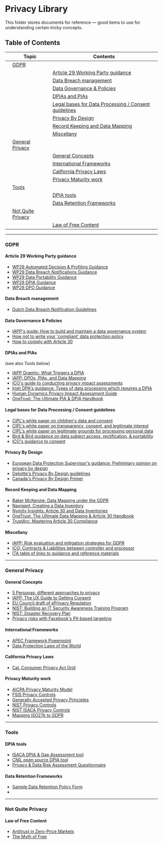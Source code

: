 # Privacy Library

This folder stores documents for reference — good items to use for understanding certain tricky concepts.

## Table of Contents

| | Topic | Contents |
|---|---|---|
| | [GDPR](#gdpr) | | 
| | | [Article 29 Working Party guidance](#article-29-working-party-guidance) | 
| | | [Data Breach management](#data-breach-management) |
| | | [Data Governance & Policies](#data-governance--policies) |
| | | [DPIAs and PIAs](dpias-and-pias) |
| | | [Legal bases for Data Processing / Consent guidelines](#legal-bases-for-data-processing--consent-guidelines) |
| | | [Privacy By Design](#privacy-by-design) |
| | | [Record Keeping and Data Mapping](#record-keeping-and-data-mapping) |
| | | [Miscellany](#miscellany) |
| | [General Privacy](#general-privacy) | | 
| | | [General Concepts](#general-concepts) |
| | | [International Frameworks](#international-frameworks) |
| | | [California Privacy Laws](#california-privacy-laws) |
| | | [Privacy Maturity work](#privacy-maturity-work) |
| | [Tools](#tools) | | 
| | | [DPIA tools](#dpia-tools) |
| | | [Data Retention Frameworks](#data-retention-frameworks) |
| | [Not Quite Privacy](#not-quite-privacy) | | 
| | | [Law of Free Content](#law-of-free-content) |

---

### GDPR

#### Article 29 Working Party guidance

- [WP29 Automated Decision & Profiling Guidance](Documents/WP29-2017-10-Draft-Guidelines-Automated-Decision-Making-Profiling%20.pdf)
- [WP29 Data Breach Notifications Guidance](Documents/WP29-2017-10-Draft-Guidelines-Data-Breach-Notification.pdf)
- [WP29 Data Portability Guidance](Documents/WP29-2017-04-Data-Portability-Guidance.pdf)
- [WP29 DPIA Guidance](Documents/WP29-2017-04-DPIA-Guidance_final.pdf)
- [WP29 DPO Guidance](Documents/WP29-2017-04-DPO-Guidance.pdf)

#### Data Breach management

- [Dutch Data Breach Notification Guidelines](Documents/Dutch%20Data%20Breach%20Notification%20Guidelines.pdf)

#### Data Governance & Policies

- [IAPP's guide: How to build and maintain a data governance system](Documents/Build%20and%20maintain%20a%20data%20governance%20system.pdf)
- [How _not_ to write your 'compliant' data protection policy](Documents/How%20not%20to%20write%20your%20GDPR-'compliant'%20data%20protection%20policy.pdf)
- [How to comply with Article 30](Documents/GDPR%20How%20to%20comply%20with%20Article%2030.pdf)

#### DPIAs and PIAs 
(see also Tools below)

- [IAPP Graphic: What Triggers a DPIA](Documents/WhatTriggersDPIA_Final.pdf)
- [IAPP: DPOs, PIAs, and Data Mapping](Documents/DPOs%2C%20PIAs%2C%20and%20Data%20Mapping.pdf)
- [ICO's guide to conducting privacy impact assessments](Documents/ICO%20Conducting%20Privacy%20Impact%20Assessments.pdf)
- [Irish DPA's guidance: Types of data processing which requires a DPIA](Documents/Types%20of%20data%20processing%20which%20require%20DPIA.pdf)
- [Human Dynamics Privacy Impact Assessment Guide](Documents/Privacy%20Impact%20Assessment%20guide.pdf)
- [OneTrust: The Ultimate PIA & DPIA Handbook](Documents/The%20Ultimate%20PIA%20and%20DPIA%20Handbook%20for%20Privacy%20Professionals.pdf)

#### Legal bases for Data Processing / Consent guidelines

- [CIPL's white paper on children's data and consent](Documents/CIPL-White-Paper_GDPR-Implementation-in-Respect-of-Childrens-Data-and-Consent.pdf)
- [CIPL's white paper on transparency, consent, and legitimate interest](Documents/CIPL_recommendations_on_transparency_consent_and_legitimate_interest_under_the_gdpr_-19_may_2017-c.pdf)
- [CIPL's white paper on legitimate grounds for processing personal data](Documents/final_cipl_examples_of_legitimate_interest_grounds_for_processing_of_personal_data_16_march_2017.pdf)
- [Bird & Bird guidance on data subject access, rectification, & portability](Documents/GDPR-subject-access-rectification-portability.pdf)
- [ICO's guidance to consent](Documents/ICO-draft-gdpr-consent-guidance.pdf)

#### Privacy By Design

- [European Data Protection Supervisor's guidance: Preliminary opinion on privacy by design](Documents/Preliminary_opinion_on_privacy_by_design.pdf)
- [Deloitte's Privacy By Design guidelines](Documents/Privacy%20By%20Design%20(Deloitte).PDF)
- [Canada's Privacy By Design Primer](Documents/Privacy%20By%20Design%20Primer.pdf)

#### Record Keeping and Data Mapping

- [Baker McKenzie: Data Mapping under the GDPR](Documents/BM-Data%20Mapping%20under%20the%20GDPR%20and%20Beyond.pdf)
- [Navigant: Creating a Data Inventory](Documents/Creating%20a%20Data%20Inventory.pdf)
- [Nymity Insights: Article 30 and Data Inventories](Documents/Nymity_Insights-GDPR_Article_30_Data_Inventory.pdf)
- [OneTrust: The Ultimate Data Mapping & Article 30 Handbook](Documents/The%20Ultimate%20Data%20Mapping%20and%20GDPR%20Article%2030%20Handbook.pdf)
- [TrustArc: Mastering Article 30 Compliance](Documents/Mastering%20Article%2030%20Compliance%20Slides.pdf)

#### Miscellany

- [IAPP: Risk evaluation and mitigation strategies for GDPR](Documents/Getting%20to%20GDPR%20Compliance.pdf)
- [ICO: Contracts & Liabilities between controller and processor](Documents/ICO%20Draft%20guidance%20GDPR%20Contracts%20%26%20Liabilities%20between%20controllers%20and%20processors%20-%2071475_1.PDF)
- [ITA table of links to guidance and reference materials](Documents/ITA%20GDPR%20DPA%20guidance%20table_sept2017.docx)

---

### General Privacy

#### General Concepts

- [5 Personas: different approaches to privacy](Documents/5-Personas-White-Paper.pdf)
- [IAPP: The UX Guide to Getting Consent](Documents/The%20UX%20Guide%20to%20Getting%20Consent.pdf)
- [EU Council draft of ePrivacy Regulation](Documents/Council%20draft%20of%20ePrivacy%20Regulation.pdf)
- [NIST: Building an IT Security Awareness Training Program](Documents/NIST%20-%20Building%20IT%20Security%20Awareness%20Training%20Program.pdf)
- [NIST: Disaster Recovery Plan](Documents/NIST%20Disaster%20Recovery%20Plan.pdf)
- [Privacy risks with Facebook's PII-based targeting](Documents/Privacy%20risks%20with%20Facebook's%20PII-based%20targeting.pdf)

#### International Frameworks

- [APEC Framework Powerpoint](Documents/APEC%20Framework%20Powerpoint.pdf)
- [Data Protection Laws of the World](Documents/Data-Protection-Full.pdf)

#### California Privacy Laws

- [Cal. Consumer Privacy Act Grid](Documents/CaCPA-transparency-grid.pdf)

#### Privacy Maturity work

- [AICPA Privacy Maturity Model](Documents/AICPA%20Privacy%20Maturity%20Model.pdf)
- [FSIS Privacy Controls](Documents/FSIS%20Privacy%20Controls.pdf)
- [Generally Accepted Privacy Principles](Documents/Generally%20Accepted%20Privacy%20Principles.pdf)
- [NIST Privacy Controls](Documents/NIST%20Privacy%20Controls.pdf)
- [NIST ISACA Privacy Controls](Documents/NIST%20ISACA%20Privacy%20Controls.pdf)
- [Mapping ISO27k to GDPR](Documents/ISO27k_GDPR_mapping_release_1.docx)

---

### Tools

#### DPIA tools

- [ISACA DPIA & Gap Assessment tool](Documents/ISACA%20GDPR-Data-Protection-Impact-Assessment-Tool_res_eng_0917.xlsx)
- [CNIL open source DPIA tool](https://www.cnil.fr/en/open-source-pia-software-helps-carry-out-data-protection-impact-assesment)
- [Privacy & Data Risk Assessment Questionnaire](Documents/Corporate%20Compliance%20Privacy%20Risk%20Assessment.pdf)

#### Data Retention Frameworks

- [Sample Data Retention Policy Form](Documents/Form%20of%20Document_Retention_Policy.doc)
- []()

---

### Not Quite Privacy

#### Law of Free Content

- [Antitrust in Zero-Price Markets](Documents/Antitrust%20in%20Zero-Price%20Markets_%20Foundations.pdf)
- [The Myth of Free](Documents/The%20Myth%20of%20Free.pdf)
